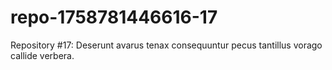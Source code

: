 # repo-1758781446616-17
Repository #17: Deserunt avarus tenax consequuntur pecus tantillus vorago callide verbera.
